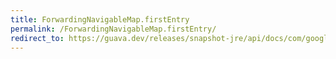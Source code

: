 ```yaml
---
title: ForwardingNavigableMap.firstEntry
permalink: /ForwardingNavigableMap.firstEntry/
redirect_to: https://guava.dev/releases/snapshot-jre/api/docs/com/google/common/collect/ForwardingNavigableMap.html#firstEntry--
---
```

